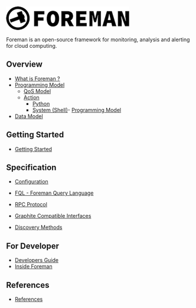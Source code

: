 ![foreman_logo](./img/icon.png)

Foreman is an open-source framework for monitoring, analysis and alerting for cloud computing.

## Overview

- [What is Foreman ?](overview.md)
- [Programming Model](programming_model.md)
  - [QoS Model](qos_model.md)
  - [Action](action.md)
    - [Python](action/python_engine.md)
    - [System (Shell)](action/system_engine.md)- [Programming Model](programming_model.md)
- [Data Model](data_model.md)
<!--- [Comparison](comparison.md) -->
<!--- [Architecture](architecture.md) -->

## Getting Started

- [Getting Started](tutorial/README.md)

## Specification

- [Configuration](configuration.md)
- [FQL - Foreman Query Language](dsl.md)

- [RPC Protocol](rpc_protocol.md)
- [Graphite Compatible Interfaces](graphite.md)
- [Discovery Methods](finder.md)

## For Developer

- [Developers Guide](developer.md)
- [Inside Foreman](developer_inside.md)

## References

- [References](references.md)